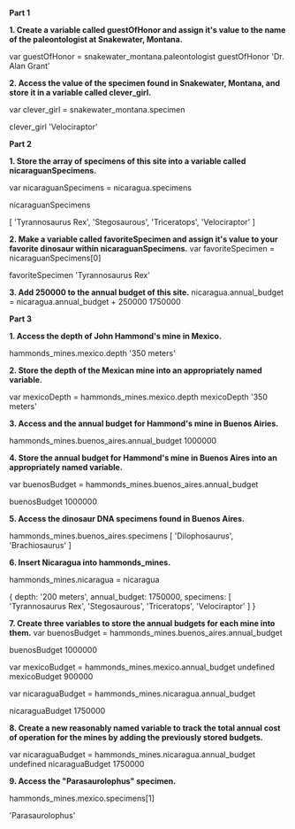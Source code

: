 **Part 1**

**1. Create a variable called guestOfHonor and assign it's value to the name of the paleontologist at Snakewater, Montana.**

 var guestOfHonor =  snakewater_montana.paleontologist
 guestOfHonor
'Dr. Alan Grant’

**2. Access the value of the specimen found in Snakewater, Montana, and store it in a variable called clever_girl.**

 var clever_girl = snakewater_montana.specimen

 clever_girl
'Velociraptor'

**Part 2**

**1. Store the array of specimens of this site into a variable called nicaraguanSpecimens.**

 var nicaraguanSpecimens = nicaragua.specimens

 nicaraguanSpecimens

[ 'Tyrannosaurus Rex',
  'Stegosaurous',
  'Triceratops',
  'Velociraptor' ]

**2. Make a variable called favoriteSpecimen and assign it's value to your favorite dinosaur within nicaraguanSpecimens.**
 var favoriteSpecimen = nicaraguanSpecimens[0]

 favoriteSpecimen
'Tyrannosaurus Rex’

**3. Add 250000 to the annual budget of this site.**
 nicaragua.annual_budget = nicaragua.annual_budget + 250000
1750000



**Part 3**

**1. Access the depth of John Hammond's mine in Mexico.**

 hammonds_mines.mexico.depth
'350 meters'

**2. Store the depth of the Mexican mine into an appropriately named variable.**

 var mexicoDepth = hammonds_mines.mexico.depth
 mexicoDepth
'350 meters'

**3. Access and the annual budget for Hammond's mine in Buenos Airies.**

 hammonds_mines.buenos_aires.annual_budget
1000000

**4. Store the annual budget for Hammond's mine in Buenos Aires into an appropriately named variable.**

 var buenosBudget = hammonds_mines.buenos_aires.annual_budget

 buenosBudget
1000000
 

**5. Access the dinosaur DNA specimens found in Buenos Aires.**

 hammonds_mines.buenos_aires.specimens
[ 'Dilophosaurus', 'Brachiosaurus' ]

**6. Insert Nicaragua into hammonds_mines.**

 hammonds_mines.nicaragua = nicaragua

{ depth: '200 meters',
  annual_budget: 1750000,
  specimens: 
   [ 'Tyrannosaurus Rex',
     'Stegosaurous',
     'Triceratops',
     'Velociraptor' ] }

**7. Create three variables to store the annual budgets for each mine into them.**
 var buenosBudget = hammonds_mines.buenos_aires.annual_budget

 buenosBudget
1000000


 var mexicoBudget = hammonds_mines.mexico.annual_budget
undefined
 mexicoBudget
900000
 
var nicaraguaBudget = hammonds_mines.nicaragua.annual_budget

 nicaraguaBudget
1750000

**8. Create a new reasonably named variable to track the total annual cost of operation for the mines by adding the previously stored budgets.**

 var nicaraguaBudget = hammonds_mines.nicaragua.annual_budget
undefined
 nicaraguaBudget
1750000
 
**9. Access the "Parasaurolophus" specimen.**

 hammonds_mines.mexico.specimens[1]

'Parasaurolophus'